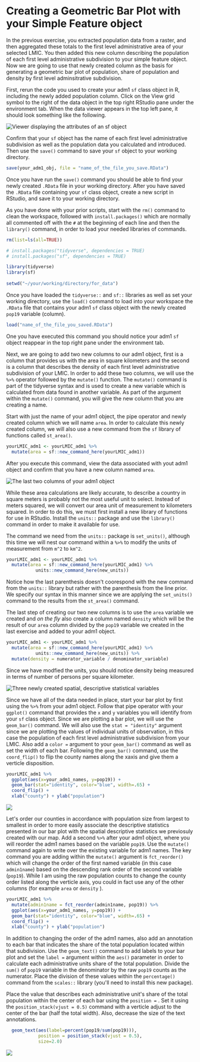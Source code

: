 # Creating a Geometric Bar Plot with your Simple Feature object

In the previous exercise, you extracted population data from a raster, and then aggregated these totals to the first level administrative area of your selected LMIC.  You then added this new column describing the population of each first level administrative subdivision to your simple feature object.  Now we are going to use that newly created column as the basis for generating a geometric bar plot of population, share of population and density by first level adminsitrative subdivision.

First, rerun the code you used to create your adm1 `sf` class object in R, including the newly added population column.  Click on the View grid symbol to the right of the data object in the top right RStudio pane under the environment tab.  When the data viewer appears in the top left pane, it should look something like the following.

![Viewer displaying the attributes of an sf object](../.gitbook/assets/screen-shot-2019-09-22-at-9.19.22-pm.png)

Confirm that your `sf` object has the name of each first level administrative subdivision as well as the population data you calculated and introduced.  Then use the `save()` command to save your `sf` object to your working directory.

```r
save(your_adm1_obj, file = "name_of_the_file_you_save.RData")
```

Once you have run the `save()` command you should be able to find your newly created `.RData` file in your working directory.  After you have saved the `.RData` file containing your  `sf` class object, create a new script in RStudio, and save it to your working directory.

As you have done with your prior scripts, start with the `rm()` command to clean the workspace, followed with `install.packages()` which are normally all commented off with the `#` at the beginning of each line and then the `library()` command, in order to load your needed libraries of commands.

```r
rm(list=ls(all=TRUE))

# install.packages("tidyverse", dependencies = TRUE)
# install.packages("sf", dependencies = TRUE)

library(tidyverse)
library(sf)
 
setwd("~/your/working/directory/for_data")
```

Once you have loaded the `tidyverse::` and `sf::` libraries as well as set your working directory, use the `load()` command to load into your workspace the `.RData` file that contains your adm1 `sf` class object with the newly created `pop19` variable \(column\).

```r
load("name_of_the_file_you_saved.RData")
```

One you have executed this command you should notice your adm1 `sf` object reappear in the top right pane under the environment tab.

Next, we are going to add two new columns to our adm1 object, first is a column that provides us with the area in square kilometers and the second is a column that describes the density of each first level administrative subdivision of your LMIC.  In order to add these two columns, we will use the `%>%` operator followed by the `mutate()` function.  The `mutate()` command is part of the tidyverse syntax and is used to create a new variable which is calculated from data found in another variable.  As part of the argument within the `mutate()` command, you will give the new column that you are creating a name.

Start with just the name of your adm1 object, the pipe operator and newly created column which we will name `area`.  In order to calculate this newly created column, we will also use a new command from the `sf` library of functions called `st_area()`.  

```r
yourLMIC_adm1 <- yourLMIC_adm1 %>%
  mutate(area = sf::new_command_here(yourLMIC_adm1))
```

After you execute this command, view the data associated with yout adm1 object and confirm that you have a new column named `area`. 

![The last two columns of your adm1 object](../.gitbook/assets/screen-shot-2019-09-22-at-10.15.28-pm.png)

While these area calculations are likely accurate, to describe a country in square meters is probably not the most useful unit to select.  Instead of meters squared, we will convert our area unit of measurement to kilometers squared.  In order to do this, we must first install a new library of functions for use in RStudio.  Install the `units::` package and use the `library()` command in order to make it available for use.

The command we need from the `units::` package is `set_units()`, although this time we will nest our command within a `%>%` to modify the units of measurement from `m^2` to `km^2`.

```r
yourLMIC_adm1 <- yourLMIC_adm1 %>%
  mutate(area = sf::new_command_here(yourLMIC_adm1) %>% 
           units::new_command_here(new_units))
```

Notice how the last parenthesis doesn't coorespond with the new command from the `units::` library but rather with the parenthesis from the line prior.  We specify our syntax in this manner since we are applying the `set_units()` command to the results from the `st_area()` command.

The last step of creating our two new columns is to use the `area` variable we created and _on the fly_ also create a column named `density` which will be the result of our `area` column divided by the `pop19` variable we created in the last exercise and added to your adm1 object.

```r
yourLMIC_adm1 <- yourLMIC_adm1 %>%
  mutate(area = sf::new_command_here(yourLMIC_adm1) %>% 
           units::new_command_here(new_units)) %>%
  mutate(density = numerator_variable / denominator_variable)
```

Since we have modfied the units, you should notice density being measured in terms of number of persons per square kilometer.

![Three newly created spatial, descriptive statistical variables](../.gitbook/assets/screen-shot-2019-09-22-at-10.39.17-pm.png)

Since we have all of the data needed in place, start your bar plot by first using the `%>%` from your adm1 object.  Follow that pipe operator with your `ggplot()` command that provides the  `x` and `y` variables you will identify from your `sf` class object.  Since we are plotting a bar plot, we will use the `geom_bar()` command.  We will also use the `stat = "identity"` argument since we are plotting the values of individual units of observation, in this case the population of each first level administrative subdivision from your LMIC.  Also add a `color =`  argument to your `geom_bar()` command as well as set the width of each bar.  Following the `geom_bar()` command, use the `coord_flip()` to flip the county names along the xaxis and give them a verticle disposition.

```r
yourLMIC_adm1 %>%
  ggplot(aes(x=your_adm1_names, y=pop19)) +
  geom_bar(stat="identity", color="blue", width=.65) +
  coord_flip() +
  xlab("county") + ylab("population")
```

![](../.gitbook/assets/rplot03%20%281%29.png)

Let's order our counties in accordance with population size from largest to smallest in order to more easily associate the descriptive statistics presented in our bar plot with the spatial descriptive statistics we previosuly created with our map.  Add a second `%>%` after your adm1 object, where you will reorder the adm1 names based on the variable `pop19`.  Use the `mutate()` command again to write over the existing variable for adm1 names.  The key command you are adding within the `mutate()` argument is `fct_reorder()` which will change the order of the first named variable \(in this case `admin1name`\) based on the descending rank order of the second variable \(`pop19`\).  While I am using the raw population counts to change the county order listed along the verticle axis, you could in fact use any of the other columns \(for example `area` or `density` \).

```r
yourLMIC_adm1 %>%
  mutate(admin1name = fct_reorder(admin1name, pop19)) %>%
  ggplot(aes(x=your_adm1_names, y=pop19)) +
  geom_bar(stat="identity", color="blue", width=.65) +
  coord_flip() +
  xlab("county") + ylab("population")
```

In addition to changing the order of the adm1 names, also add an annotation to each bar that indicates the share of the total population located within that subdivision.  Use the `geom_text()` command to add labels to your bar plot and set the `label =`  argument within the `aes()` parameter in order to calculate each administrative units share of the total population.  Divide the `sum()` of `pop19` variable in the denominator by the raw `pop19`  counts as the numerator.  Place the division of these values within the `percentage()` command from the `scales::` library \(you'll need to install this new package\).

Place the value that describes each administrative unit's share of the total population within the center of each bar using the `position =` .  Set it using the `position_stack(vjust = 0.5)` command with a verticle adjust to the center of the bar \(half the total width\).  Also, decrease the size of the text annotations.

```r
  geom_text(aes(label=percent(pop19/sum(pop19))),
            position = position_stack(vjust = 0.5),
            size=2.0)
```

![](../.gitbook/assets/rplot%20%283%29.png)







